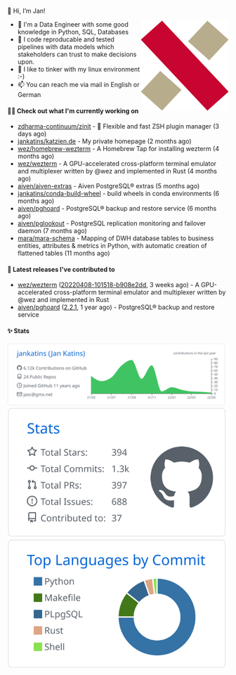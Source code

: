 👋 Hi, I’m Jan!

<img align="right" src="https://raw.githubusercontent.com/kreuzwerkerbot/kreuzwerkerbot/master/assets/xw.png" width="200">

- 🌱 I'm a Data Engineer with some good knowledge in Python, SQL, Databases
- 💪 I code reproducable and tested pipelines with data models which stakeholders can trust to make decisions upon.
- 💞️ I like to tinker with my linux environment :-)
- 📫 You can reach me via mail in English or German

#### 👩‍💻 Check out what I'm currently working on

- [zdharma-continuum/zinit](https://github.com/zdharma-continuum/zinit) - 🌻 Flexible and fast ZSH plugin manager (3 days ago)
- [jankatins/katzien.de](https://github.com/jankatins/katzien.de) - My private homepage (2 months ago)
- [wez/homebrew-wezterm](https://github.com/wez/homebrew-wezterm) -  A Homebrew Tap for installing wezterm (4 months ago)
- [wez/wezterm](https://github.com/wez/wezterm) - A GPU-accelerated cross-platform terminal emulator and multiplexer written by @wez and implemented in Rust (4 months ago)
- [aiven/aiven-extras](https://github.com/aiven/aiven-extras) - Aiven PostgreSQL® extras (5 months ago)
- [jankatins/conda-build-wheel](https://github.com/jankatins/conda-build-wheel) - build wheels in conda environments (6 months ago)
- [aiven/pghoard](https://github.com/aiven/pghoard) - PostgreSQL® backup and restore service (6 months ago)
- [aiven/pglookout](https://github.com/aiven/pglookout) - PostgreSQL replication monitoring and failover daemon (7 months ago)
- [mara/mara-schema](https://github.com/mara/mara-schema) - Mapping of DWH database tables to business entities, attributes &amp; metrics in Python, with automatic creation of flattened tables (11 months ago)

#### 🔭 Latest releases I've contributed to

- [wez/wezterm](https://github.com/wez/wezterm) ([20220408-101518-b908e2dd](https://github.com/wez/wezterm/releases/tag/20220408-101518-b908e2dd), 3 weeks ago) - A GPU-accelerated cross-platform terminal emulator and multiplexer written by @wez and implemented in Rust
- [aiven/pghoard](https://github.com/aiven/pghoard) ([2.2.1](https://github.com/aiven/pghoard/releases/tag/2.2.1), 1 year ago) - PostgreSQL® backup and restore service


#### ✨ Stats

  [![](https://raw.githubusercontent.com/jankatins/jankatins/master/profile-summary-card-output/github/0-profile-details.svg)](https://github.com/vn7n24fzkq/github-profile-summary-cards)
  [![](https://raw.githubusercontent.com/jankatins/jankatins/master/profile-summary-card-output/github/3-stats.svg)](https://github.com/vn7n24fzkq/github-profile-summary-cards)
  [![](https://raw.githubusercontent.com/jankatins/jankatins/master/profile-summary-card-output/github/2-most-commit-language.svg)](https://github.com/vn7n24fzkq/github-profile-summary-cards)
